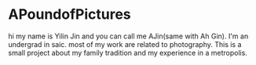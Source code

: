 # APoundofPictures
hi my name is Yilin Jin and you can call me AJin(same with Ah Gin).
I'm an undergrad in saic. most of my work are related to photography.
This is a small project about my family tradition and my experience in a metropolis.
